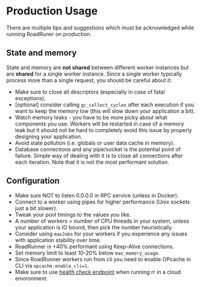 # Production Usage

There are multiple tips and suggestions which must be acknowledged while running RoadRuner on production.

## State and memory

State and memory are **not shared** between different worker instances but are **shared** for a single worker instance.
Since a single worker typically process more than a single request, you should be careful about it:

- Make sure to close all descriptors (especially in case of fatal exceptions).
- [optional] consider calling `gc_collect_cycles` after each execution if you want to keep the memory low
  (this will slow down your application a bit).
- Watch memory leaks - you have to be more picky about what components you use. Workers will be restarted in case of
  a memory leak but it should not be hard to completely avoid this issue by properly designing your application.
- Avoid state pollution (i.e. globals or user data cache in memory).
- Database connections and any pipe/socket is the potential point of failure. Simple way of dealing with it is to close
  all connections after each iteration. Note that it is not the most performant solution.
  
## Configuration

- Make sure NOT to listen 0.0.0.0 in RPC service (unless in Docker).
- Connect to a worker using pipes for higher performance (Unix sockets just a bit slower).
- Tweak your pool timings to the values you like.
- A number of workers = number of CPU threads in your system, unless your application is IO bound, then pick
  the number heuristically. 
- Consider using `maxJobs` for your workers if you experience any issues with application stability over time.
- RoadRunner is +40% performant using Keep-Alive connections.
- Set memory limit to least 10-20% below `max_memory_usage`.
- Since RoadRunner workers run from cli you need to enable OPcache in CLI via `opcache.enable_cli=1`.
- Make sure to use [health check endpoint](beep-beep/health.md) when running rr in a cloud environment.
